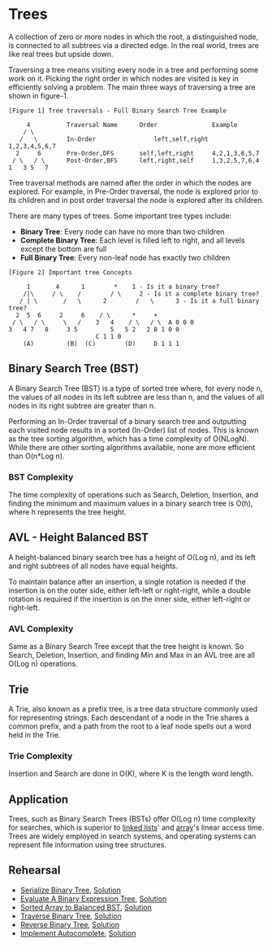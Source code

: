# Trees

A collection of zero or more nodes in which the root, a distinguished node, is connected to all subtrees via a directed edge. In the real world, trees are like real trees but upside down.

Traversing a tree means visiting every node in a tree and performing some work on it. Picking the right order in which nodes are visited is key in efficiently solving a problem. The main three ways of traversing a tree are shown in figure-1.

```ASCII
[Figure 1] Tree traversals - Full Binary Search Tree Example

     4			Traversal Name		Order 		        Example
    / \
   /   \		In-Order                left,self,right		1,2,3,4,5,6,7
  2     6		Pre-Order,DFS		self,left,right		4,2,1,3,6,5,7
 / \   / \		Post-Order,BFS		left,right,self		1,3,2,5,7,6,4
1   3 5   7
```

Tree traversal methods are named after the order in which the nodes are explored. For example, in Pre-Order traversal, the node is explored prior to its children and in post order traversal the node is explored after its children.

There are many types of trees. Some important tree types include:

* **Binary Tree**: Every node can have no more than two children
* **Complete Binary Tree**: Each level is filled left to right, and all levels except the bottom are full
* **Full Binary Tree**: Every non-leaf node has exactly two children

```ASCII
[Figure 2] Important tree Concepts

     1		 4	    1        * 	  1 - Is it a binary tree?
    /|\		/ \	   /        / \	    2 - Is it a complete binary tree?
   / | \       /   \	  2        /   \      3 - Is it a full binary tree?
  2  5  6     2     6	 / \	  *     +
 / \   / \     \   /	3   4    / \   / \	A 0 0 0
3   4 7   8  	3 5	    	5   5 2   2	B 1 0 0
						C 1 1 0
    (A)	        (B)	 (C)	    (D)		D 1 1 1
```

## Binary Search Tree (BST)

A Binary Search Tree (BST) is a type of sorted tree where, for every node n, the values of all nodes in its left subtree are less than n, and the values of all nodes in its right subtree are greater than n.

Performing an In-Order traversal of a binary search tree and outputting each visited node results in a sorted (In-Order) list of nodes. This is known as the tree sorting algorithm, which has a time complexity of O(NLogN). While there are other sorting algorithms available, none are more efficient than O(n*Log n).

### BST Complexity

The time complexity of operations such as Search, Deletion, Insertion, and finding the minimum and maximum values in a binary search tree is O(h), where h represents the tree height.

## AVL - Height Balanced BST

A height-balanced binary search tree has a height of O(Log n), and its left and right subtrees of all nodes have equal heights.

To maintain balance after an insertion, a single rotation is needed if the insertion is on the outer side, either left-left or right-right, while a double rotation is required if the insertion is on the inner side, either left-right or right-left.

### AVL Complexity

Same as a Binary Search Tree except that the tree height is known. So Search, Deletion, Insertion, and finding Min and Max in an AVL tree are all O(Log n) operations.

## Trie

A Trie, also known as a prefix tree, is a tree data structure commonly used for representing strings. Each descendant of a node in the Trie shares a common prefix, and a path from the root to a leaf node spells out a word held in the Trie.

### Trie Complexity

Insertion and Search are done in O(K), where K is the length word length.

## Application

Trees, such as Binary Search Trees (BSTs) offer O(Log n) time complexity for searches, which is superior to [linked lists](../linkedlist/)' and [array](../array/)'s linear access time. Trees are widely employed in search systems, and operating systems can represent file information using tree structures.

## Rehearsal

* [Serialize Binary Tree](./serialize_tree_test.go), [Solution](./serialize_tree.go)
* [Evaluate A Binary Expression Tree](./evaluate_expression_test.go), [Solution](./evaluate_expression.go)
* [Sorted Array to Balanced BST](./sorted_array_to_balanced_bsd_test.go), [Solution](./sorted_array_to_balanced_bsd.go)
* [Traverse Binary Tree](./traverse_binary_tree_test.go), [Solution](./traverse_binary_tree.go)
* [Reverse Binary Tree](./reverse_binary_tree_test.go), [Solution](./reverse_binary_tree_test.go)
* [Implement Autocomplete](./auto_complete_test.go), [Solution](./auto_complete.go)
